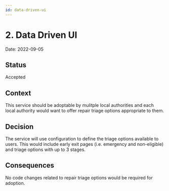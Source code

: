 ```yaml
---
id: data-driven-ui
---
```


# 2. Data Driven UI

Date: 2022-09-05

## Status

Accepted

## Context

This service should be adoptable by mulitple local authorities and each local authority would want to offer repair triage options appropriate to them.

## Decision

The service will use configuration to define the triage options available to users. This would include early exit pages (i.e. emergency and non-eligible) and triage options with up to 3 stages.

## Consequences

No code changes related to repair triage options would be required for adoption.
